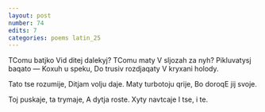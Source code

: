 ```yaml
---
layout: post
number: 74
edits: 7
categories: poems latin_25
---
```


TComu batjko
Vid ditej dalekyj? 
TComu maty 
V sljozah za nyh?
Pikluvatysj baqato — 
Koxuh u speku, 
Do trusiv rozdjaqaty
V kryxani holody.

Tato tse rozumije,
Ditjam volju daje.
Maty turbotoju qrije,
Bo doroqE jij svoje.

Toj puskaje, ta trymaje,
A dytja roste.
Xyty navtcaje
I tse, i te.
